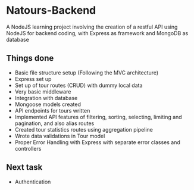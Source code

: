 # Natours-Backend
A NodeJS learning project involving the creation of a restful API using NodeJS for backend coding, with Express as framework and MongoDB as database

## Things done
* Basic file structure setup (Following the MVC architecture)
* Express set up
* Set up of tour routes (CRUD) with dummy local data
* Very basic middleware
* Integration with database
* Mongoose models created
* API endpoints for tours written
* Implemented API features of filtering, sorting, selecting, limiting and pagination, and also alias routes
* Created tour statistics routes using aggregation pipeline
* Wrote data validations in Tour model
* Proper Error Handling with Express with separate error classes and controllers

## Next task
* Authentication
